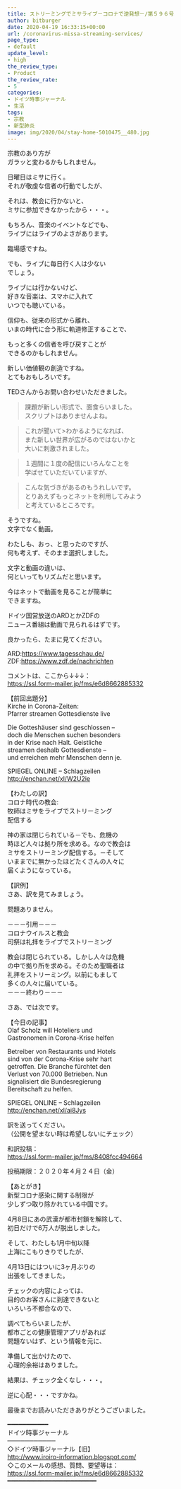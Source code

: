 ```yaml
---
title: ストリーミングでミサライブ－コロナで逆発想－/第５９６号
author: bitburger
date: 2020-04-19 16:33:15+00:00
url: /coronavirus-missa-streaming-services/
page_type:
- default
update_level:
- high
the_review_type:
- Product
the_review_rate:
- 5
categories:
- ドイツ時事ジャーナル
- 生活
tags:
- 宗教
- 新型肺炎
image: img/2020/04/stay-home-5010475__480.jpg
---
```

宗教のあり方が  
ガラッと変わるかもしれません。

日曜日はミサに行く。  
それが敬虔な信者の行動でしたが、

それは、教会に行かないと、  
ミサに参加できなかったから・・・。

もちろん、音楽のイベントなどでも、  
ライブにはライブのよさがあります。

臨場感ですね。

でも、ライブに毎日行く人は少ない  
でしょう。

ライブには行かないけど、  
好きな音楽は、スマホに入れて  
いつでも聴いている。

信仰も、従来の形式から離れ、  
いまの時代に合う形に軌道修正することで、

もっと多くの信者を呼び戻すことが  
できるのかもしれません。

新しい価値観の創造ですね。  
とてもおもしろいです。

  
TEDさんからお問い合わせいただきました。  
>課題が新しい形式で、面食らいました。  
>スクリプトはありませんよね。

>これが聞いて>わかるようになれば、  
>また新しい世界が広がるのではないかと  
>大いに刺激されました。

>１週間に１度の配信にいろんなことを  
>学ばせていただいていますが、

>こんな気づきがあるのもうれしいです。  
>とりあえずもっとネットを利用してみよう  
>と考えているところです。

そうですね。  
文字でなく動画。

わたしも、おっ、と思ったのですが、  
何も考えず、そのまま選択しました。

文字と動画の違いは、  
何といってもリズムだと思います。

今はネットで動画を見ることが簡単に  
できますね。

ドイツ国営放送のARDとかZDFの  
ニュース番組は動画で見られるはずです。

良かったら、たまに見てください。

ARD:<https://www.tagesschau.de/>  
ZDF:<https://www.zdf.de/nachrichten>

  
コメントは、ここから↓↓↓：  
<https://ssl.form-mailer.jp/fms/e6d8662885332>

【前回出題分】  
Kirche in Corona-Zeiten:  
Pfarrer streamen Gottesdienste live

Die Gotteshäuser sind geschlossen &#8211;  
doch die Menschen suchen besonders  
in der Krise nach Halt. Geistliche  
streamen deshalb Gottesdienste &#8211;  
und erreichen mehr Menschen denn je.

SPIEGEL ONLINE &#8211; Schlagzeilen  
http://enchan.net/xl/W2U2ie

  
【わたしの訳】  
コロナ時代の教会:  
牧師はミサをライブでストリーミング  
配信する

神の家は閉じられている－でも、危機の  
時ほど人々は拠り所を求める。なので教会は  
ミサをストリーミング配信する。－そして  
いままでに無かったほどたくさんの人々に  
届くようになっている。

【訳例】  
さあ、訳を見てみましょう。

問題ありません。

－－－引用－－－  
コロナウイルスと教会  
司祭は礼拝をライブでストリーミング

教会は閉じられている。しかし人々は危機  
の中で拠り所を求める。そのため聖職者は  
礼拝をストリーミング。以前にもまして  
多くの人々に届いている。  
－－－終わり－－－

  
さあ、では次です。

【今日の記事】  
Olaf Scholz will Hoteliers und  
Gastronomen in Corona-Krise helfen

Betreiber von Restaurants und Hotels  
sind von der Corona-Krise sehr hart  
getroffen. Die Branche fürchtet den  
Verlust von 70.000 Betrieben. Nun  
signalisiert die Bundesregierung  
Bereitschaft zu helfen.

SPIEGEL ONLINE &#8211; Schlagzeilen  
<http://enchan.net/xl/ai8Jys>

訳を送ってください。  
（公開を望まない時は希望しないにチェック）

和訳投稿：  
 <https://ssl.form-mailer.jp/fms/8408fcc494664>

投稿期限：２０２０年４月２４日（金）

  
【あとがき】  
新型コロナ感染に関する制限が  
少しずつ取り除かれている中国です。

4月8日にあの武漢が都市封鎖を解除して、  
初日だけで6万人が脱出しました。

そして、わたしも1月中旬以降  
上海にこもりきりでしたが、

4月13日にはついに3ヶ月ぶりの  
出張をしてきました。

チェックの内容によっては、  
目的のお客さんに到達できないと  
いろいろ不都合なので、

調べてもらいましたが、  
都市ごとの健康管理アプリがあれば  
問題ないはず、という情報を元に、

準備して出かけたので、  
心理的余裕はありました。

結果は、チェック全くなし・・・。

逆に心配・・・ですかね。

  
最後までお読みいただきありがとうございました。

━━━━━━━━━━━  
ドイツ時事ジャーナル  
───────────  
◇ドイツ時事ジャーナル【旧】  
<http://www.iroiro-information.blogspot.com/>  
◇このメールの感想、質問、要望等は：  
<https://ssl.form-mailer.jp/fms/e6d8662885332>  
━━━━━━━━━━━━━━━━━━━━━━━━